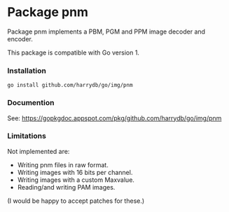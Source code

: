 Package pnm
===========

Package pnm implements a PBM, PGM and PPM image decoder and encoder.

This package is compatible with Go version 1.


### Installation

	go install github.com/harrydb/go/img/pnm


### Documention

See: https://gopkgdoc.appspot.com/pkg/github.com/harrydb/go/img/pnm


### Limitations

Not implemented are:

* Writing pnm files in raw format.
* Writing images with 16 bits per channel.
* Writing images with a custom Maxvalue.
* Reading/and writing PAM images.

(I would be happy to accept patches for these.)
